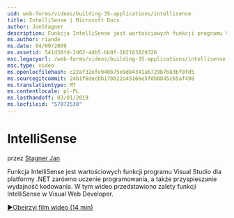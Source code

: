 ```yaml
---
uid: web-forms/videos/building-35-applications/intellisense
title: IntelliSense | Microsoft Docs
author: JoeStagner
description: Funkcja IntelliSense jest wartościowych funkcji programu Visual Studio dla platformy .NET zarówno uczenie programowania, a także przyspieszanie wydajność kodowania. Zostaną wprowadzone w tym wideo...
ms.author: riande
ms.date: 04/09/2009
ms.assetid: 541d38fd-2d62-4db5-bb9f-182163829326
msc.legacyurl: /web-forms/videos/building-35-applications/intellisense
msc.type: video
ms.openlocfilehash: c22af32efe940b75e9d84341ab729b7b83bf8fd5
ms.sourcegitcommit: 24b1f6decbb17bb22a45166e5fdb0845c65af498
ms.translationtype: MT
ms.contentlocale: pl-PL
ms.lasthandoff: 03/01/2019
ms.locfileid: "57072530"
---
```

<a name="intellisense"></a>IntelliSense
====================
przez [Stagner Jan](https://github.com/JoeStagner)

Funkcja IntelliSense jest wartościowych funkcji programu Visual Studio dla platformy .NET zarówno uczenie programowania, a także przyspieszanie wydajność kodowania. W tym wideo przedstawiono zalety funkcji IntelliSense w Visual Web Developer.

[&#9654;Obejrzyj film wideo (14 min)](https://channel9.msdn.com/Blogs/ASP-NET-Site-Videos/intellisense)
